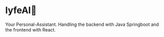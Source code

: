 # lyfeAI🍃
Your Personal-Assistant. Handling the backend with Java Springboot and the frontend with React.
